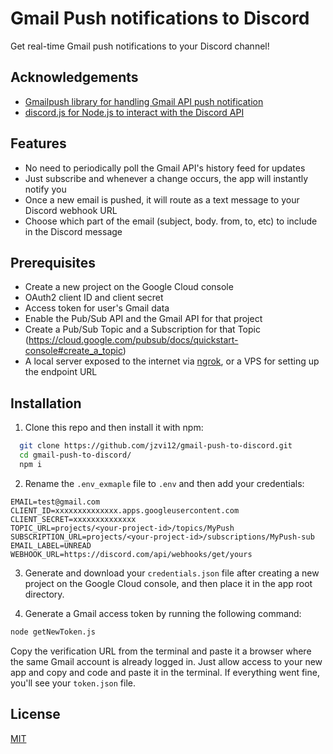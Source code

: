 
# Gmail Push notifications to Discord

Get real-time Gmail push notifications to your Discord channel!


## Acknowledgements

 - [Gmailpush library for handling Gmail API push notification](https://github.com/byeokim/gmailpush)
 - [discord.js for Node.js to interact with the Discord API](https://discord.js.org/)

 
## Features

- No need to periodically poll the Gmail API's history feed for updates
- Just subscribe and whenever a change occurs, the app will instantly notify you
- Once a new email is pushed, it will route as a text message to your Discord webhook URL
- Choose which part of the email (subject, body. from, to, etc) to include in the Discord message


## Prerequisites
- Create a new project on the Google Cloud console
- OAuth2 client ID and client secret
- Access token for user's Gmail data
- Enable the Pub/Sub API and the Gmail API for that project
- Create a Pub/Sub Topic and a Subscription for that Topic (https://cloud.google.com/pubsub/docs/quickstart-console#create_a_topic)
- A local server exposed to the internet via [ngrok](https://ngrok.com/download), or a VPS for setting up the endpoint URL
## Installation

1. Clone this repo and then install it with npm:

```bash
  git clone https://github.com/jzvi12/gmail-push-to-discord.git
  cd gmail-push-to-discord/
  npm i
```
2. Rename the `.env_exmaple` file to `.env` and then add your credentials:

```
EMAIL=test@gmail.com
CLIENT_ID=xxxxxxxxxxxxxx.apps.googleusercontent.com
CLIENT_SECRET=xxxxxxxxxxxxxx
TOPIC_URL=projects/<your-project-id>/topics/MyPush
SUBSCRIPTION_URL=projects/<your-project-id>/subscriptions/MyPush-sub
EMAIL_LABEL=UNREAD
WEBHOOK_URL=https://discord.com/api/webhooks/get/yours
```

3. Generate and download your `credentials.json` file after creating a new project on the Google Cloud console, and then place it in the app root directory.

4. Generate a Gmail access token by running the following command:

```bash
node getNewToken.js
```
Copy the verification URL from the terminal and paste it a browser where the same Gmail account is already logged in.
Just allow access to your new app and copy and code and paste it in the terminal.
If everything went fine, you'll see your `token.json` file.




## License

[MIT](https://choosealicense.com/licenses/mit/)

